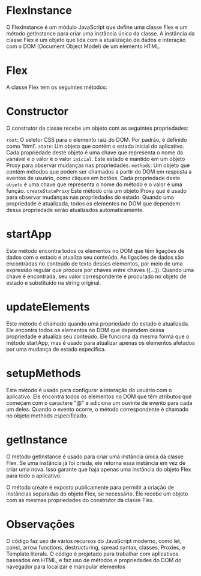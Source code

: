 # FlexInstance
O FlexInstance é um módulo JavaScript que define uma classe Flex e um método getInstance para criar uma instância única da classe. A instância da classe Flex é um objeto que lida com a atualização de dados e interação com o DOM (Document Object Model) de um elemento HTML.

# Flex
A classe Flex tem os seguintes métodos:

# Constructor
O construtor da classe recebe um objeto com as seguintes propriedades:

`root`: O seletor CSS para o elemento raiz do DOM. Por padrão, é definido como 'html'.
`state`: Um objeto que contém o estado inicial do aplicativo. Cada propriedade deste objeto é uma chave que representa o nome da variável e o valor é o valor `inicial`. Este estado é mantido em um objeto Proxy para observar mudanças nas propriedades.
`methods`: Um objeto que contém métodos que podem ser chamados a partir do DOM em resposta a eventos de usuário, como cliques em botões. Cada propriedade deste `objeto` é uma chave que representa o nome do método e o valor é uma função.
`createStateProxy`
Este método cria um objeto Proxy que é usado para observar mudanças nas propriedades do estado. Quando uma propriedade é atualizada, todos os elementos no DOM que dependem dessa propriedade serão atualizados automaticamente.

# startApp
Este método encontra todos os elementos no DOM que têm ligações de dados com o estado e atualiza seu conteúdo. As ligações de dados são encontradas no conteúdo de texto desses elementos, por meio de uma expressão regular que procura por chaves entre chaves ({...}). Quando uma chave é encontrada, seu valor correspondente é procurado no objeto de estado e substituído na string original.

# updateElements
Este método é chamado quando uma propriedade do estado é atualizada. Ele encontra todos os elementos no DOM que dependem dessa propriedade e atualiza seu conteúdo. Ele funciona da mesma forma que o método startApp, mas é usado para atualizar apenas os elementos afetados por uma mudança de estado específica.

# setupMethods
Este método é usado para configurar a interação do usuário com o aplicativo. Ele encontra todos os elementos no DOM que têm atributos que começam com o caractere "@" e adiciona um ouvinte de evento para cada um deles. Quando o evento ocorre, o método correspondente é chamado no objeto methods especificado.

# getInstance
O método getInstance é usado para criar uma instância única da classe Flex. Se uma instância já foi criada, ele retorna essa instância em vez de criar uma nova. Isso garante que haja apenas uma instância do objeto Flex para todo o aplicativo.

O método create é exposto publicamente para permitir a criação de instâncias separadas do objeto Flex, se necessário. Ele recebe um objeto com as mesmas propriedades do construtor da classe Flex.

# Observações
O código faz uso de vários recursos do JavaScript moderno, como let, const, arrow functions, destructuring, spread syntax, classes, Proxies, e Template literals. O código é projetado para trabalhar com aplicativos baseados em HTML, e faz uso de métodos e propriedades do DOM do navegador para localizar e manipular elementos